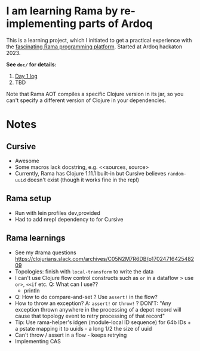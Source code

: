 # I am learning Rama by re-implementing parts of Ardoq

This is a learning project, which I initiated to get a practical experience with the [fascinating Rama programming platform](https://blog.redplanetlabs.com/2023/08/15/how-we-reduced-the-cost-of-building-twitter-at-twitter-scale-by-100x/). Started at Ardoq hackaton 2023.

**See `doc/` for details:**

1. [Day 1 log](/doc/day1.adoc)
2. TBD

Note that Rama AOT compiles a specific Clojure version in its jar, so you can't specify a different version of Clojure in your dependencies.

# Notes

## Cursive

* Awesome
* Some macros lack docstring, e.g. <<sources, source>
* Currently, Rama has Clojure 1.11.1 built-in but Cursive believes `random-uuid` doesn't exist (though it works fine in the repl)

## Rama setup

* Run with lein profiles dev,provided
* Had to add nrepl dependency to for Cursive

## Rama learnings

* See my #rama questions https://clojurians.slack.com/archives/C05N2M7R6DB/p1702471642548209
* Topologies: finish with `local-transform` to write the data
* I can't use Clojure flow control constructs such as `or` in a dataflow > use `or>`, `<<if` etc. Q: What can I use??
  * println 
* Q: How to do compare-and-set ? Use `assert!` in the flow?
* How to throw an exception? A: `assert!` or `throw!` ? DON'T: "Any exception thrown anywhere in the processing of a depot record will cause that topology event to retry processing of that record"
* Tip: Use rama-helper's idgen (module-local ID sequence) for 64b IDs + a pstate mapping it to uuids - a long 1/2 the size of uuid
* Can't throw / assert in a flow - keeps retrying
* Implementing CAS